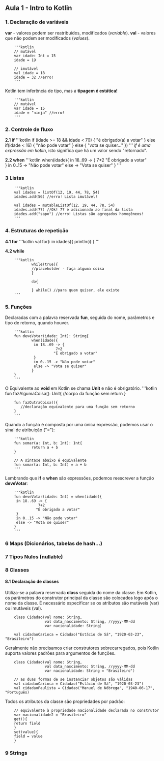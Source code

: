 ## Aula 1 - Intro to Kotlin


### 1. Declaração de variáveis

**var** - valores podem ser reatribuídos, modificados (*variable*).
**val** - valores que não podem ser modificados (*values*).

        '''kotlin
        // mutável
        var idade: Int = 15
        idade = 19

        // imutável
        val idade = 18
        idade = 32 //erro!
        '''
Kotlin tem inferência de tipo, mas a **tipagem é estática**!

        '''kotlin
        // mutável
        var idade = 15
        idade = "ninja" //erro!
        '''

### 2. Controle de fluxo

**2.1 if**
        '''kotlin
        if (idade >= 18 && idade < 70) {
                        "é obrigado(a) a votar"
        } else if(idade < 16) {
                        "não pode votar"
        } else {
                        "vota se quiser..."
        })
        '''
*if é uma expressão em kotlin*, isto significa que há um valor sendo "retornado".

**2.2 when**
        '''kotlin
        when(idade){
         in 18..69 -> {
                   7+2
                  "É obrigado a votar"   
         }
         in 0..15 -> "Não pode votar"
         else -> "Vota se quiser"
        }
        '''

### 3 Listas

        '''kotlin
        val idades = listOf(12, 19, 44, 78, 54)
        idades.add(56) //erro! Lista imutável!

        val idades = mutableListOf(12, 19, 44, 78, 54)
        idades.add(77) //Ok! 77 é adicionado ao final da lista
        idades.add("sapo") //erro! Listas são agregados homogêneos!
        '''

### 4. Estruturas de repetição
**4.1 for**
        '''kotlin
        val 
                for(i in idades){
                    println(i)
                }
        '''

**4.2 while**

        '''kotlin
                while(true){
                //placeholder - faça alguma coisa
                }

                do{

                } while() //para quem quiser, ele existe
        '''

### 5. Funções

Declaradas com a palavra reservada **fun**, seguida do nome, parâmetros e tipo de retorno, quando houver.

        '''kotlin
        fun deveVotar(idade: Int): String{
                when(idade){
                 in 18..69 -> {
                           7+2
                          "É obrigado a votar"   
                 }
                 in 0..15 -> "Não pode votar"
                 else -> "Vota se quiser"
                }  
        }
        '''

O Equivalente ao **void** em Kotlin se chama **Unit** e não é obrigatório.
        '''kotlin
        fun fazAlgumaCoisa(): Unit{
                //corpo da função sem return
        }
        
        fun fazOutraCoisa(){
           //declaração equivalente para uma função sem retorno
        }
        '''
        
Quando a função é composta por uma única expressão, podemos usar o sinal de atribuição ("="):

        '''kotlin
        fun somar(a: Int, b: Int): Int{
                return a + b
        }
        
        // A sintaxe abaixo é equivalente
        fun somar(a: Int, b: Int) = a + b
        '''
        
Lembrando que **if** e **when** são expressões, podemos reescrever a função **deveVotar**:

        '''kotlin
        fun deveVotar(idade: Int) = when(idade){
         in 18..69 -> {
                   7+2
                  "É obrigado a votar"   
         }
         in 0..15 -> "Não pode votar"
         else -> "Vota se quiser"  
        }
        '''
        
### 6 Maps (Dicionários, tabelas de hash...)


### 7 Tipos Nulos (nullable)


### 8 Classes

#### 8.1 Declaração de classes

Utiliza-se a palavra reservada **class** seguida do nome da classe. Em Kotlin, os parâmetros do construtor principal da classe são colocados logo após o nome da classe. É necessário especificar se os atributos são mutáveis (var) ou imutáveis (val).

        class Cidadao(val nome: String,
                      val data_nascimento: String, //yyyy-MM-dd
                      var nacionalidade: String)
                      
        val cidadaoCarioca = Cidadao("Estácio de Sá", "1920-03-23", "Brasileiro")
        
Geralmente não precisamos criar construtores sobrecarregados, pois Kotlin suporta valores padrões para argumentos de funções. 

        class Cidadao(val nome: String,
                      val data_nascimento: String, //yyyy-MM-dd
                      var nacionalidade: String = "Brasileiro")
        
        // as duas formas de se instanciar objetos são válidas
        val cidadaoCarioca = Cidadao("Estácio de Sá", "1920-03-23")
        val cidadaoPaulista = Cidadao("Manuel de Nóbrega", "1940-06-17", "Português)

Todos os atributos da classe são propriedades por padrão:

        // equivalente à propriedade nacionalidade declarada no construtor
        var nacionalidade2 = "Brasileiro"
        get(){
        return field
        }
        set(value){
        field = value
        }
        
### 9 Strings




